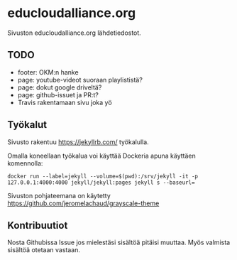 
# educloudalliance.org

Sivuston educloudalliance.org lähdetiedostot.

## TODO

* footer: OKM:n hanke
* page: youtube-videot suoraan playlististä?
* page: dokut google driveltä?
* page: github-issuet ja PR:t?
* Travis rakentamaan sivu joka yö


## Työkalut

Sivusto rakentuu https://jekyllrb.com/ työkalulla.

Omalla koneellaan työkalua voi käyttää Dockeria apuna käyttäen komennolla:

    docker run --label=jekyll --volume=$(pwd):/srv/jekyll -it -p 127.0.0.1:4000:4000 jekyll/jekyll:pages jekyll s --baseurl=

Sivuston pohjateemana on käytetty https://github.com/jeromelachaud/grayscale-theme


## Kontribuutiot

Nosta Githubissa Issue jos mielestäsi sisältöä pitäisi muuttaa.
Myös valmista sisältöä otetaan vastaan.

